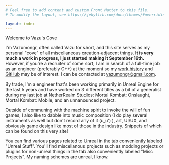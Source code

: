 ```yaml
---
# Feel free to add content and custom Front Matter to this file.
# To modify the layout, see https://jekyllrb.com/docs/themes/#overriding-theme-defaults

layout: index
---
```


<div class="page-title">
    <p>
    Welcome to Vazu's Cove
    </p>
</div>

<p>
I'm Vazumongr, often called Vazu for short, and this site serves as my personal "cove" of all miscellaneous creation-adjacent things. <strong>It is very much a work in progress, I just started making it September 16th.</strong> However, if you're a recruiter of some sort, I am in search of a full-time job as an engineer (preferably C++) at the moment so my <a href="workhistory">work history</a> and <a href="https://github.com/Vazumongr">GitHub</a> may be of interest. I can be contacted at <a href="mailto:vazumongr@gmail.com">vazumongr@gmail.com</a>.
</p>

<p> 
By trade, I'm a engineer that's been working primarily in Unreal Engine
for the last 5 years and have worked on 3 different titles as a bit of a generalist during my last job at NetherRealm Studios: 
Mortal Kombat: Onslaught, Mortal Kombat: Mobile, and an unnanounced project.
</p>

<p>
Outside of communing with the machine spirit to invoke the will of fun games, I also
like to dabble into music composition (I do play several instruments as well but don't record any of it (u_u') ),
art, UI/UX, and obviously game design like most of those in the industry. Snippets of which can be found on this very site!
</p>

<p>
You can find various pages related to Unreal in the tab conveniently labeled "Unreal Stuff". You'll find miscellanous projects such as modding projects or plugins for non-unreal things in the tab also conveniently labeled "Misc Projects". My naming schemes are unreal, I know.
</p>